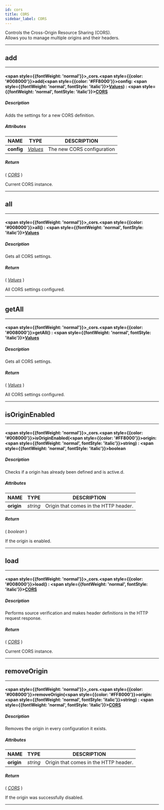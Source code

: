 ```yaml
---
id: cors
title: CORS
sidebar_label: CORS
---
```


Controls the Cross-Origin Resource Sharing (CORS).<br/>
Allows you to manage multiple origins and their headers.

---

## add

---

#### <span style={{fontWeight: 'normal'}}>_cors</span>.<span style={{color: '#008000'}}>add</span>(<span style={{color: '#FF8000'}}>config</span>: <span style={{fontWeight: 'normal', fontStyle: 'italic'}}>[Values](/docs/library/objects/Values)</span>) : <span style={{fontWeight: 'normal', fontStyle: 'italic'}}>[CORS](/docs/library/resources/cors)</span>
##### Description

Adds the settings for a new CORS definition.

##### Attributes

| NAME | TYPE | DESCRIPTION |
|---|---|---|
| **config** | _[Values](/docs/library/objects/Values)_ | The new CORS configuration |

##### Return

( _[CORS](/docs/library/resources/cors)_ )

Current CORS instance.

---

## all

---

#### <span style={{fontWeight: 'normal'}}>_cors</span>.<span style={{color: '#008000'}}>all</span>() : <span style={{fontWeight: 'normal', fontStyle: 'italic'}}>[Values](/docs/library/objects/Values)</span>
##### Description

Gets all CORS settings.

##### Return

( _[Values](/docs/library/objects/Values)_ )

All CORS settings configured.

---

## getAll

---

#### <span style={{fontWeight: 'normal'}}>_cors</span>.<span style={{color: '#008000'}}>getAll</span>() : <span style={{fontWeight: 'normal', fontStyle: 'italic'}}>[Values](/docs/library/objects/Values)</span>
##### Description

Gets all CORS settings.

##### Return

( _[Values](/docs/library/objects/Values)_ )

All CORS settings configured.

---

## isOriginEnabled

---

#### <span style={{fontWeight: 'normal'}}>_cors</span>.<span style={{color: '#008000'}}>isOriginEnabled</span>(<span style={{color: '#FF8000'}}>origin</span>: <span style={{fontWeight: 'normal', fontStyle: 'italic'}}>string</span>) : <span style={{fontWeight: 'normal', fontStyle: 'italic'}}>boolean</span>
##### Description

Checks if a origin has already been defined and is active.d.

##### Attributes

| NAME | TYPE | DESCRIPTION |
|---|---|---|
| **origin** | _string_ | Origin that comes in the HTTP header. |

##### Return

( _boolean_ )

If the origin is enabled.

---

## load

---

#### <span style={{fontWeight: 'normal'}}>_cors</span>.<span style={{color: '#008000'}}>load</span>() : <span style={{fontWeight: 'normal', fontStyle: 'italic'}}>[CORS](/docs/library/resources/cors)</span>
##### Description

Performs source verification and makes header definitions in the HTTP request response.

##### Return

( _[CORS](/docs/library/resources/cors)_ )

Current CORS instance.

---

## removeOrigin

---

#### <span style={{fontWeight: 'normal'}}>_cors</span>.<span style={{color: '#008000'}}>removeOrigin</span>(<span style={{color: '#FF8000'}}>origin</span>: <span style={{fontWeight: 'normal', fontStyle: 'italic'}}>string</span>) : <span style={{fontWeight: 'normal', fontStyle: 'italic'}}>[CORS](/docs/library/resources/cors)</span>
##### Description

Removes the origin in every configuration it exists.

##### Attributes

| NAME | TYPE | DESCRIPTION |
|---|---|---|
| **origin** | _string_ | Origin that comes in the HTTP header. |

##### Return

( _[CORS](/docs/library/resources/cors)_ )

If the origin was successfully disabled.

---

